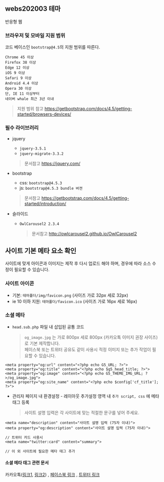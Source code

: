## webs202003 테마
반응형 웹

### 브라우저 및 모바일 지원 범위
코드 베이스인 `bootstrap@4.5`의 지원 범위를 따른다.    
````
Chrome 45 이상
Firefox 38 이상
Edge 12 이상
iOS 9 이상
Safari 9 이상
Android 4.4 이상
Opera 30 이상
단, IE 11 이상부터
네이버 whale 최근 3년 이내
````

> 지원 범위 참고 https://getbootstrap.com/docs/4.5/getting-started/browsers-devices/

### 필수 라이브러리

- jquery
    - `jquery-3.5.1`
    - `jquery-migrate-3.3.2`
    > 문서참고 https://jquery.com/
    
- bootstrap
    - css: `bootstrap@4.5.3`
    - js: `bootstrap@4.5.3 bundle 버젼`
    > 문서참고 https://getbootstrap.com/docs/4.5/getting-started/introduction/
    
- 슬라이드
    - `OwlCarousel2 2.3.4`
        > 문서참고 http://owlcarousel2.github.io/OwlCarousel2
        
        

## 사이트 기본 메타 요소 확인
사이트에 맞게 아이콘과 이미지는 제작 후 다시 업로드 해야 하며, 경우에 따라 소스 수정이 필요할 수 있습니다.

### 사이트 아이콘
- 기본: `테마폴더/img/favicon.png` (사이즈 가로 32px 세로 32px)
- ie 10 이하 지원: `테마폴더/favicon.ico` (사이즈 가로 16px 세로 16px)

### 소셜 메타
- `head.sub.php` 파일 내 삽입된 공통 코드
    > `og_image.jpg` 는 가로 800px 세로 800px (카카오톡 이미지 권장 사이즈)로 기본 제작합니다.  
    > 페이스북 또는 트위터 공유도 같이 사용시 적정 이미지 또는 추가 작업이 필요할 수 있습니다.   
````
<meta property="og:url" content="<?php echo G5_URL; ?>">
<meta property="og:title" content="<?php echo $g5_head_title; ?>">
<meta property="og:image" content="<?php echo G5_THEME_IMG_URL; ?>/og_image.jpg">
<meta property="og:site_name" content="<?php echo $config['cf_title']; ?>">
````

- 관리자 페이지 내 환경설정 - 레이아웃 추가설정 영역 내 `추가 script, css` 에 메타 태그 등록
    > 사이트 설명 입력은 각 사이트에 맞는 적절한 문구를 넣어 주세요.  
````
<meta name="description" content="사이트 설명 입력 (75자 이내)">
<meta property="og:description" content="사이트 설명 입력 (75자 이내)">

// 트위터 카드 사용시
<meta name="twitter:card" content="summary">

// 이 외 사이트에 필요한 메타 태그 추가
````
#### 소셜 메타 태그 관련 문서
카카오톡([링크1](https://devtalk.kakao.com/t/topic/22238?source_topic_id=102650), [링크2](https://developers.kakao.com/docs/latest/ko/message/message-template#scrap]))
, [페이스북 링크](https://developers.facebook.com/docs/sharing/webmasters#markup)
, [트위터 링크](https://developer.twitter.com/en/docs/twitter-for-websites/cards/guides/getting-started)


